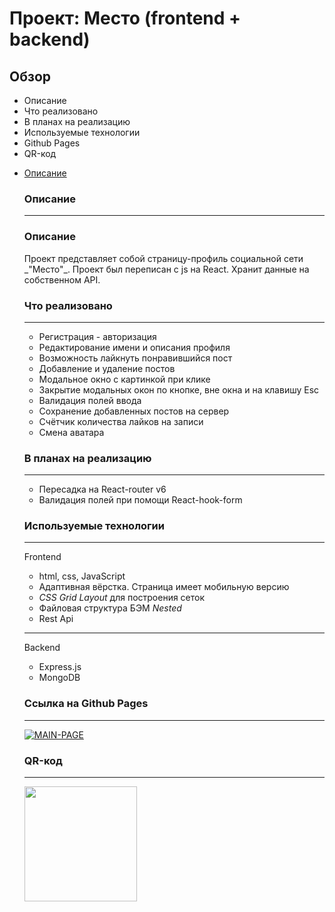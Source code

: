 # Проект: Место (frontend + backend)

## Обзор

* Описание 
* Что реализовано
* В планах на реализацию
* Используемые технологии
* Github Pages
* QR-код
<ul>
  <li><a href="#desc">Описание</a></li>

### **Описание**
---
<h3 id="desc">Описание</h3>
Проект представляет собой страницу-профиль социальной сети _"Место"_. Проект был переписан с js на React. Хранит данные на собственном API.

### **Что реализовано**
---
+ Регистрация - авторизация
+ Редактирование имени и описания профиля
+ Возможность лайкнуть понравившийся пост
+ Добавление и удаление постов
+ Модальное окно с картинкой при клике
+ Закрытие модальных окон по кнопке, вне окна и на клавишу Esc
+ Валидация полей ввода
+ Сохранение добавленных постов на сервер
+ Счётчик количества лайков на записи
+ Смена аватара

### **В планах на реализацию**
---
+ Пересадка на React-router v6
+ Валидация полей при помощи React-hook-form

### **Используемые технологии**
---
Frontend
+ html, css, JavaScript
+ Адаптивная вёрстка. Страница имеет мобильную версию
+ _CSS Grid Layout_ для построения сеток
+ Файловая структура БЭМ _Nested_
+ Rest Api
---
Backend
+ Express.js
+ MongoDB

### **Ссылка на Github Pages**
---
<a href="https://kirkors.mesto.nomoredomains.work/"><img src="https://i.ibb.co/7XVHNgF/MAIN-PAGE.jpg" alt="MAIN-PAGE"></a>

### **QR-код**
---
<img src="http://qrcoder.ru/code/?https%3A%2F%2Fkirkors.mesto.nomoredomains.work&4&0" alt="" width="180" height="184"></a>

